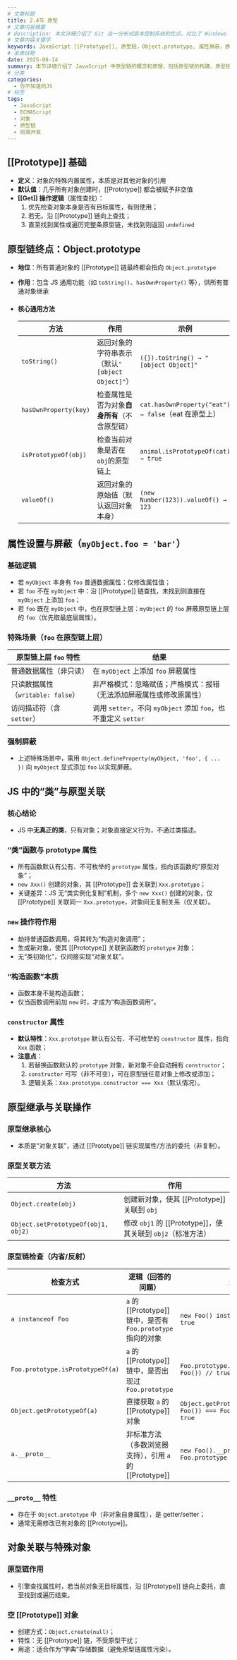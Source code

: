 ```yaml
---
# 文章标题
title: 2.4节 原型
# 文章内容摘要
# description: 本文详细介绍了 Git 这一分布式版本控制系统的优点，对比了 Windows 与 macOS/Linux 系统下的常用命令，讲解了 vim 操作模式及常用命令，还阐述了 Git 的基本配置、特定项目配置和命令缩写设置等内容。
# 文章内容关键字
keywords: JavaScript [[Prototype]], 原型链，Object.prototype, 属性屏蔽，原型关联，instanceof
# 发表日期
date: 2025-06-14
summary: 本节详细介绍了 JavaScript 中原型链的概念和原理，包括原型链的构建、原型链的查找过程、原型链的终点以及属性设置与屏蔽等内容。
# 分类
categories:
  - 你不知道的JS
# 标签
tags:
  - JavaScript
  - ECMAScript
  - 对象
  - 原型链
  - 前端开发
---
```


## [[Prototype]] 基础

- **定义**：对象的特殊内置属性，本质是对其他对象的引用
- **默认值**：几乎所有对象创建时，[[Prototype]] 都会被赋予非空值
- **[[Get]] 操作逻辑**（属性查找）：
  1. 优先检查对象本身是否有目标属性，有则使用；
  2. 若无，沿 [[Prototype]] 链向上查找；
  3. 直至找到属性或遍历完整条原型链，未找到则返回 `undefined`

## 原型链终点：Object.prototype

- **地位**：所有普通对象的 [[Prototype]] 链最终都会指向 `Object.prototype`
- **作用**：包含 JS 通用功能（如 `toString()`、`hasOwnProperty()` 等），供所有普通对象继承
- #### 核心通用方法

  | 方法                  | 作用                                            | 示例                                                |
  | --------------------- | ----------------------------------------------- | --------------------------------------------------- |
  | `toString()`          | 返回对象的字符串表示（默认`"[object Object]"`） | `({}).toString() → "[object Object]"`               |
  | `hasOwnProperty(key)` | 检查属性是否为对象**自身所有**（不含原型链）    | `cat.hasOwnProperty("eat") → false`（eat 在原型上） |
  | `isPrototypeOf(obj)`  | 检查当前对象是否在`obj`的原型链上               | `animal.isPrototypeOf(cat) → true`                  |
  | `valueOf()`           | 返回对象的原始值（默认返回对象本身）            | `(new Number(123)).valueOf() → 123`                 |

## 属性设置与屏蔽（`myObject.foo = 'bar'`）

### 基础逻辑

- 若 `myObject` 本身有 `foo` 普通数据属性：仅修改属性值；
- 若 `foo` 不在 `myObject` 中：沿 [[Prototype]] 链查找，未找到则直接在 `myObject` 上添加 `foo`；
- 若 `foo` 既在 `myObject` 中，也在原型链上层：`myObject` 的 `foo` 屏蔽原型链上层的 `foo`（优先取最底层属性）。

### 特殊场景（`foo` 在原型链上层）

| 原型链上层 `foo` 特性             | 结果                                                                 |
| --------------------------------- | -------------------------------------------------------------------- |
| 普通数据属性（非只读）            | 在 `myObject` 上添加 `foo` 屏蔽属性                                  |
| 只读数据属性（`writable: false`） | 非严格模式：忽略赋值；严格模式：报错（无法添加屏蔽属性或修改原属性） |
| 访问描述符（含 `setter`）         | 调用 `setter`，不向 `myObject` 添加 `foo`，也不重定义 `setter`       |

### 强制屏蔽

- 上述特殊场景中，需用 `Object.defineProperty(myObject, 'foo', { ... })` 向 `myObject` 显式添加 `foo` 以实现屏蔽。

## JS 中的“类”与原型关联

### 核心结论

- JS 中**无真正的类**，只有对象；对象直接定义行为，不通过类描述。

### “类”函数与 prototype 属性

- 所有函数默认有公有、不可枚举的 `prototype` 属性，指向该函数的“原型对象”；
- `new Xxx()` 创建的对象，其 [[Prototype]] 会关联到 `Xxx.prototype`；
- 关键差异：JS 无“类实例化复制”机制，多个 `new Xxx()` 创建的对象，仅 [[Prototype]] 关联同一 `Xxx.prototype`，对象间无复制关系（仅关联）。

### `new` 操作符作用

- 劫持普通函数调用，将其转为“构造对象调用”；
- 生成新对象，使其 [[Prototype]] 关联到函数的 `prototype` 对象；
- 无“类初始化”，仅间接实现“对象关联”。

### “构造函数”本质

- 函数本身不是构造函数；
- 仅当函数调用前加 `new` 时，才成为“构造函数调用”。

### `constructor` 属性

- **默认特性**：`Xxx.prototype` 默认有公有、不可枚举的 `constructor` 属性，指向 `Xxx` 函数；
- **注意点**：
  1. 若替换函数默认的 `prototype` 对象，新对象不会自动拥有 `constructor`；
  2. `constructor` 可写（非不可变），可在原型链任意对象上修改或添加；
  3. 逻辑关系：`Xxx.prototype.constructor === Xxx`（默认情况）。

## 原型继承与关联操作

### 原型继承核心

- 本质是“对象关联”，通过 [[Prototype]] 链实现属性/方法的委托（非复制）。

### 原型关联方法

| 方法                                | 作用                                                        |
| ----------------------------------- | ----------------------------------------------------------- |
| `Object.create(obj)`                | 创建新对象，使其 [[Prototype]] 关联到 `obj`                 |
| `Object.setPrototypeOf(obj1, obj2)` | 修改 `obj1` 的 [[Prototype]]，使其关联到 `obj2`（标准方法） |

### 原型链检查（内省/反射）

| 检查方式                         | 逻辑（回答的问题）                                           | 示例                                                         |
| -------------------------------- | ------------------------------------------------------------ | ------------------------------------------------------------ |
| `a instanceof Foo`               | `a` 的 [[Prototype]] 链中，是否有 `Foo.prototype` 指向的对象 | `new Foo() instanceof Foo // true`                           |
| `Foo.prototype.isPrototypeOf(a)` | `a` 的 [[Prototype]] 链中，是否出现过 `Foo.prototype`        | `Foo.prototype.isPrototypeOf(new Foo()) // true`             |
| `Object.getPrototypeOf(a)`       | 直接获取 `a` 的 [[Prototype]] 对象                           | `Object.getPrototypeOf(new Foo()) === Foo.prototype // true` |
| `a.__proto__`                    | 非标准方法（多数浏览器支持），引用 `a` 的 [[Prototype]]      | `new Foo().__proto__ === Foo.prototype // true`              |

### `__proto__` 特性

- 存在于 `Object.prototype` 中（非对象自身属性），是 getter/setter；
- 通常无需修改已有对象的 [[Prototype]]。

## 对象关联与特殊对象

### 原型链作用

- 引擎查找属性时，若当前对象无目标属性，沿 [[Prototype]] 链向上委托，直至找到或遍历结束。

### 空 [[Prototype]] 对象

- 创建方式：`Object.create(null)`；
- 特性：无 [[Prototype]] 链，不受原型干扰；
- 用途：适合作为“字典”存储数据（避免原型链属性污染）。

